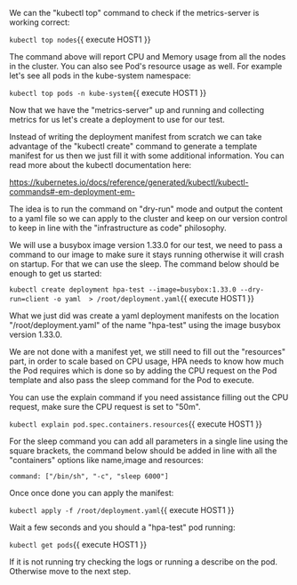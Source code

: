 We can the "kubectl top" command to check if the metrics-server is working correct:

`kubectl top nodes`{{ execute HOST1 }}

The command above will report CPU and Memory usage from all the nodes in the cluster. You can also see Pod's resource usage as well.  For example let's see all pods in the kube-system namespace:

`kubectl top pods -n kube-system`{{ execute HOST1 }}

Now that we have the "metrics-server" up and running and collecting metrics for us let's create a deployment to use for our test.

Instead of writing the deployment manifest from scratch we can take advantage of the "kubectl create" command to generate a template manifest for us then we just fill it with some additional information. You can read more about the kubectl documentation here:

https://kubernetes.io/docs/reference/generated/kubectl/kubectl-commands#-em-deployment-em-

The idea is to run the command on "dry-run" mode and output the content to a yaml file so we can apply to the cluster and keep on our version control to keep in line with the "infrastructure as code" philosophy.

We will use a busybox image version 1.33.0 for our test, we need to pass a command to our image to make sure it stays running otherwise it will crash on startup. For that we can use the sleep. The command below should be enough to get us started:

`kubectl create deployment hpa-test --image=busybox:1.33.0 --dry-run=client -o yaml  > /root/deployment.yaml`{{ execute HOST1 }}

What we just did was create a yaml deployment manifests on the location "/root/deployment.yaml" of the name "hpa-test" using the image busybox version 1.33.0.

We are not done with a manifest yet, we still need to fill out the "resources" part, in order to scale based on CPU usage, HPA needs to know how much the Pod requires which is done so by adding the CPU request on the Pod template and also pass the sleep command for the Pod to execute.

You can use the explain command if you need assistance filling out the CPU request, make sure the CPU request is set to "50m".

`kubectl explain pod.spec.containers.resources`{{ execute HOST1 }}

For the sleep command you can add all parameters in a single line using the square brackets, the command below should be added in line with all the "containers" options like name,image and resources:

```
command: ["/bin/sh", "-c", "sleep 6000"]
```

Once once done you can apply the manifest:

`kubectl apply -f /root/deployment.yaml`{{ execute HOST1 }}

Wait a few seconds and you should a "hpa-test" pod running:

`kubectl get pods`{{ execute HOST1 }}

If it is not running try checking the logs or running a describe on the pod. Otherwise move to the next step.